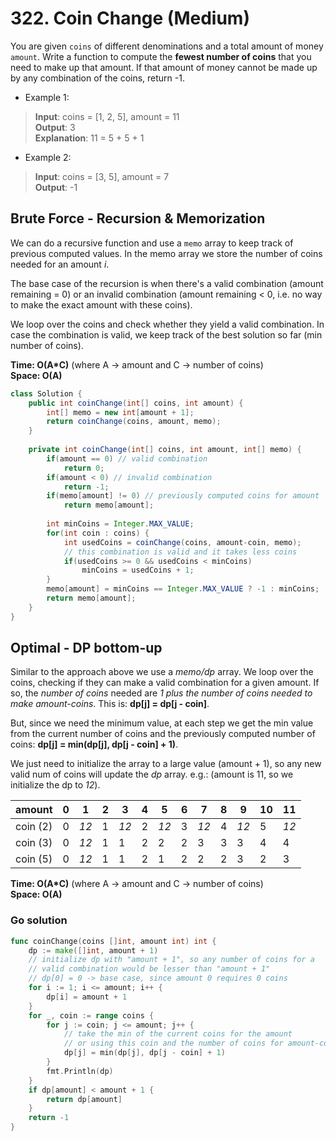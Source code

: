 # 322. Coin Change (Medium)

You are given `coins` of different denominations and a total amount of money `amount`. Write a
function to compute the **fewest number of coins** that you need to make up that amount. If that
amount of money cannot be made up by any combination of the coins, return -1.

- Example 1:
> **Input**: coins = [1, 2, 5], amount = 11 <br>
> **Output**: 3 <br>
> **Explanation**: 11 = 5 + 5 + 1
- Example 2:
> **Input**: coins = [3, 5], amount = 7  <br>
> **Output**: -1 

## Brute Force - Recursion & Memorization
We can do a recursive function and use a `memo` array to keep track of previous computed values.
In the memo array we store the number of coins needed for an amount *i*.

The base case of the recursion is when there's a valid combination (amount remaining = 0) or an
invalid combination (amount remaining < 0, i.e. no way to make the exact amount with these coins).

We loop over the coins and check whether they yield a valid combination. In case the combination is
valid, we keep track of the best solution so far (min number of coins).

**Time: O(A\*C)** (where A -> amount and C -> number of coins) <br> **Space: O(A)**

```java
class Solution {
    public int coinChange(int[] coins, int amount) {
        int[] memo = new int[amount + 1];
        return coinChange(coins, amount, memo);
    }
    
    private int coinChange(int[] coins, int amount, int[] memo) {
        if(amount == 0) // valid combination
            return 0;
        if(amount < 0) // invalid combination
            return -1;
        if(memo[amount] != 0) // previously computed coins for amount
            return memo[amount];
        
        int minCoins = Integer.MAX_VALUE;
        for(int coin : coins) {
            int usedCoins = coinChange(coins, amount-coin, memo);
            // this combination is valid and it takes less coins
            if(usedCoins >= 0 && usedCoins < minCoins)
                minCoins = usedCoins + 1;
        }
        memo[amount] = minCoins == Integer.MAX_VALUE ? -1 : minCoins;
        return memo[amount];
    }
}
```

## Optimal - DP bottom-up
Similar to the approach above we use a *memo/dp* array. We loop over the coins, checking if they
can make a valid combination for a given amount. If so, the *number of coins* needed are 
*1 plus the number of coins needed to make amount-coins*. This is: **dp[j] = dp[j - coin]**.

But, since we need the minimum value, at each step we get the min value from the current number of
coins and the previously computed number of coins: **dp[j] = min(dp[j], dp[j - coin] + 1)**.

We just need to initialize the array to a large value (amount + 1), so any new valid num of coins
will update the *dp* array. e.g.: (amount is 11, so we initialize the dp to *12*).

amount | 0 | 1 | 2 | 3 | 4 | 5 | 6 | 7 | 8 | 9 | 10 | 11
--- | --- | --- | --- | --- | --- | --- | --- | --- | --- | --- | --- | ---
coin (2) | 0 | *12* | 1 | *12* | 2 | *12* | 3 | *12* | 4 | *12* | 5 | *12*
coin (3) | 0 | *12* | 1 | 1 | 2 | 2 | 2 | 3 | 3 | 3 | 4 | 4
coin (5) | 0 | *12* | 1 | 1 | 2 | 1 | 2 | 2 | 2 | 3 | 2 | 3

**Time: O(A\*C)** (where A -> amount and C -> number of coins) <br> **Space: O(A)**

### Go solution
```go
func coinChange(coins []int, amount int) int {
    dp := make([]int, amount + 1)
    // initialize dp with "amount + 1", so any number of coins for a 
    // valid combination would be lesser than "amount + 1"
    // dp[0] = 0 -> base case, since amount 0 requires 0 coins
    for i := 1; i <= amount; i++ {
        dp[i] = amount + 1
    }
    for _, coin := range coins {
        for j := coin; j <= amount; j++ {
            // take the min of the current coins for the amount
            // or using this coin and the number of coins for amount-coin
            dp[j] = min(dp[j], dp[j - coin] + 1)
        }
        fmt.Println(dp)
    }
    if dp[amount] < amount + 1 {
        return dp[amount]
    }
    return -1
}
```
